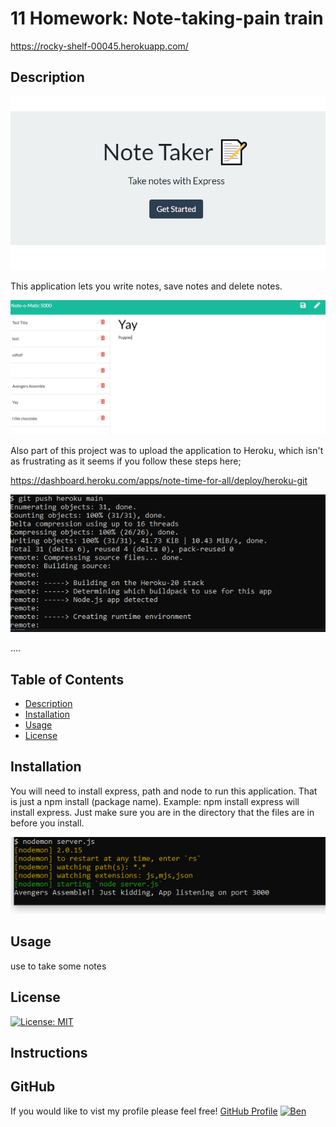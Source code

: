 
# 11 Homework: Note-taking-pain train

https://rocky-shelf-00045.herokuapp.com/

## Description 
![Home Page Landing](/pictures/HomePage.PNG)

This application lets you write notes, save notes and delete notes.

![Taking Notes](/pictures/Notes.PNG)

Also part of this project was to upload the application to Heroku, which isn't as frustrating as it seems if you follow these steps here;

https://dashboard.heroku.com/apps/note-time-for-all/deploy/heroku-git

![Heroku Push](/pictures/HerokuPush.PNG)

....

## Table of Contents 

- [Description](#Description)
- [Installation](#installation)
- [Usage](#usage)
- [License](#license)

## Installation


You will need to install express, path and node to run this application. That is just a npm install (package name). Example: npm install express will install express. Just make sure you are in the directory that the files are in before you install. 

![Git Bash preview of Nodemon](/pictures/CmdLine.PNG)

## Usage


use to take some notes

## License

[![License: MIT](https://img.shields.io/badge/License-MIT-yellow.svg)](https://opensource.org/licenses/MIT)<br/>


## Instructions



## GitHub

If you would like to vist my profile please feel free!
[GitHub Profile](https://github.com/Savagescoles)
[![Ben](https://github.com/Savagescoles.png?size=200)](https://github.com/Savagescoles)

